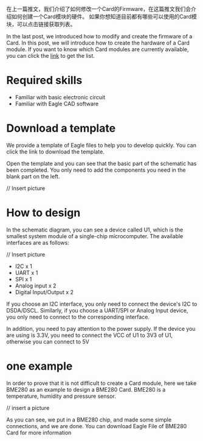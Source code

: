 在上一篇推文，我们介绍了如何修改一个Card的Firmware，在这篇推文我们会介绍如何创建一个Card模块的硬件。
如果你想知道目前都有哪些可以使用的Card模块，可以点击链接获取列表。

In the last post, we introduced how to modify and create the firmware of a Card. In this post, we will introduce how to create the hardware of a Card module.
If you want to know which Card modules are currently available, you can click the [link](http://docs.longan-labs.cc/cards-system-summary/) to get the list.


# Required skills

* Familiar with basic electronic circuit
* Familiar with Eagle CAD software

# Download a template

We provide a template of Eagle files to help you to develop quickly. You can click the link to download the template.

Open the template and you can see that the basic part of the schematic has been completed. You only need to add the components you need in the blank part on the left.

// Insert picture


# How to design

In the schematic diagram, you can see a device called U1, which is the smallest system module of a single-chip microcomputer. The available interfaces are as follows:

// Insert picture
* I2C x 1
* UART x 1
* SPI x 1
* Analog input x 2
* Digital Input/Output x 2

If you choose an I2C interface, you only need to connect the device's I2C to DSDA/DSCL. Similarly, if you choose a UART/SPI or Analog Input device, you only need to connect to the corresponding interface.

In addition, you need to pay attention to the power supply. If the device you are using is 3.3V, you need to connect the VCC of U1 to 3V3 of U1, otherwise you can connect to 5V


# one example

In order to prove that it is not difficult to create a Card module, here we take BME280 as an example to design a BME280 Card.
BME280 is a temperature, humidity and pressure sensor.

// insert a picture

As you can see, we put in a BME280 chip, and made some simple connections, and we are done.
You can download Eagle File of BME280 Card for more information